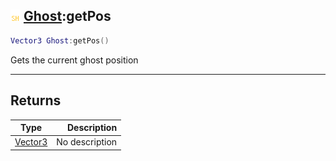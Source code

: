 ## ![shared](.gitbook/assets/shared.png) [Ghost](./readme/Ghost/README.md):getPos

```lua
Vector3 Ghost:getPos()
```

Gets the current ghost position

------
## Returns

| Type   | Description |
| ------ | ----------: |
| [Vector3](./readme/Vector3/README.md) | No description |

